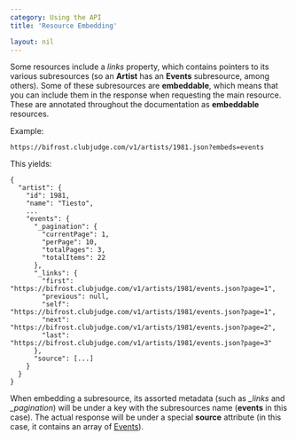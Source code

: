 ```yaml
---
category: Using the API
title: 'Resource Embedding'

layout: nil
---
```


Some resources include a *links* property, which contains pointers to its various subresources (so an **Artist** has an **Events** subresource, among others). Some of these subresources are **embeddable**, which means that you can include them in the response when requesting the main resource. These are annotated throughout the documentation as **embeddable** resources.

Example:

```
https://bifrost.clubjudge.com/v1/artists/1981.json?embeds=events
```

This yields:

```
{
  "artist": {
    "id": 1981,
    "name": "Tiesto",
    ...
    "events": {
      "_pagination": {
        "currentPage": 1,
        "perPage": 10,
        "totalPages": 3,
        "totalItems": 22
      },
      "_links": {
        "first": "https://bifrost.clubjudge.com/v1/artists/1981/events.json?page=1",
        "previous": null,
        "self": "https://bifrost.clubjudge.com/v1/artists/1981/events.json?page=1",
        "next": "https://bifrost.clubjudge.com/v1/artists/1981/events.json?page=2",
        "last": "https://bifrost.clubjudge.com/v1/artists/1981/events.json?page=3"
      },
      "source": [...]
    }
  }
}
```

When embedding a subresource, its assorted metadata (such as *_links* and *_pagination*) will be under a key with the subresources name (**events** in this case). The actual response will be under a special **source** attribute (in this case, it contains an array of [Events](#/event-model)).
